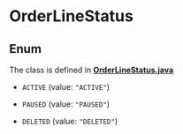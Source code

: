 

# OrderLineStatus

## Enum

The class is defined in **[OrderLineStatus.java](../../src/main/java/org/openapitools/model/OrderLineStatus.java)**


* `ACTIVE` (value: `"ACTIVE"`)

* `PAUSED` (value: `"PAUSED"`)

* `DELETED` (value: `"DELETED"`)



